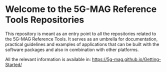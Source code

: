# Welcome to the 5G-MAG Reference Tools Repositories

This repository is meant as an entry point to all the repositories related to the 5G-MAG Reference Tools. It serves as an umbrella for documentation, practical guidelines and examples of applications that can be built with the software packages and also in combination with other platforms.

All the relevant information is available in: https://5g-mag.github.io/Getting-Started/
